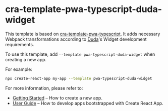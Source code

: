 # cra-template-pwa-typescript-duda-widget

This template is based on [cra-template-pwa-typescript](https://github.com/cra-template/pwa/tree/master/packages/cra-template-pwa-typescript). It adds necessary Webpack transformations according to [Duda](https://www.duda.co/)'s Widget development requirements.

To use this template, add `--template pwa-typescript-duda-widget` when creating a new app.

For example:

```sh
npx create-react-app my-app --template pwa-typescript-duda-widget

```

For more information, please refer to:

- [Getting Started](https://create-react-app.dev/docs/getting-started) – How to create a new app.
- [User Guide](https://create-react-app.dev) – How to develop apps bootstrapped with Create React App.
